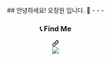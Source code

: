 <div align="center" dir="auto">
  ## 안녕하세요! 오장원 입니다. 👋
- - -
  <div class="markdown-heading" dir="auto">
    <h3 align="center" class="heading-element" dir="auto">
      📞 Find Me
    </h3>
    <a id="user-content--find-me-" class="anchor" aria-rabel="Permalink: 📞 Find Me" href="#-find-me-">
      <svg class="octicon octicon-link" viewBox="0 0 16 16" version="1.1" width="16" height="16" aria-hidden="true">
        <path d="m7.775 3.275 1.25-1.25a3.5 3.5 0 1 1 4.95 4.95l-2.5 2.5a3.5 3.5 0 0 1-4.95 0 .751.751 0 0 1 .018-1.042.751.751 0 0 1 1.042-.018 1.998 1.998 0 0 0 2.83 0l2.5-2.5a2.002 2.002 0 0 0-2.83-2.83l-1.25 1.25a.751.751 0 0 1-1.042-.018.751.751 0 0 1-.018-1.042Zm-4.69 9.64a1.998 1.998 0 0 0 2.83 0l1.25-1.25a.751.751 0 0 1 1.042.018.751.751 0 0 1 .018 1.042l-1.25 1.25a3.5 3.5 0 1 1-4.95-4.95l2.5-2.5a3.5 3.5 0 0 1 4.95 0 .751.751 0 0 1-.018 1.042.751.751 0 0 1-1.042.018 1.998 1.998 0 0 0-2.83 0l-2.5 2.5a1.998 1.998 0 0 0 0 2.83Z">  
        </path>
      </svg>
    </a>
  </div>
  <div dlign="center" dir="auto">
    <a href="https://earthy-dianella-977.notion.site/Jangwon-Oh-062fd2a739c6419fa90b534657773642?pvs=4">
      <img src="https://img.shields.io/badge/Notion-%23000000.svg?style=for-the-badge&logo=notion&logoColor=white">
    </a>
  </div>
<!--
**Jang-Sen/Jang-Sen** is a ✨ _special_ ✨ repository because its `README.md` (this file) appears on your GitHub profile.

Here are some ideas to get you started:

- 🔭 I’m currently working on ...
- 🌱 I’m currently learning ...
- 👯 I’m looking to collaborate on ...
- 🤔 I’m looking for help with ...
- 💬 Ask me about ...
- 📫 How to reach me: ...
- 😄 Pronouns: ...
- ⚡ Fun fact: ...
-->
